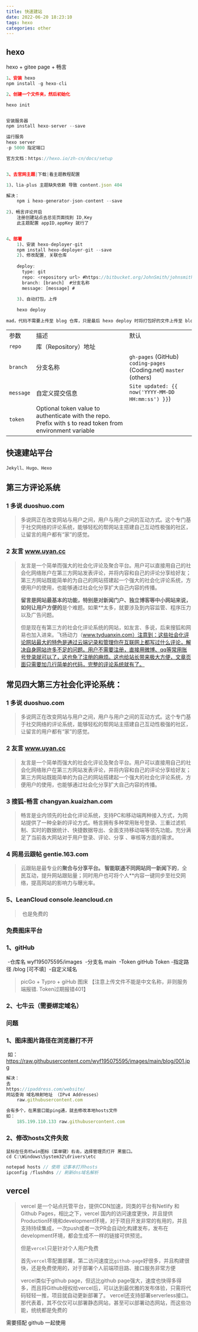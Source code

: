 ```yaml
---
title: 快速建站
date: 2022-06-20 18:23:10
tags: hexo
categories: other
---
```


## hexo

hexo + gitee page + 畅言

<!--more-->

```js
1、安装 hexo
npm install -g hexo-cli

2、创建一个文件夹，然后初始化

hexo init


安装服务器
npm install hexo-server --save

运行服务
hexo server
-p 5000 指定端口

官方文档：https://hexo.io/zh-cn/docs/setup


3、去官网主题|下载|看主题教程配置

1)、lia-plus 主题缺失依赖 导致 content.json 404

解决：
    npm i hexo-generator-json-content --save
    
2)、畅言评论开启
	注册创建站点去总览页面找到 ID,Key
	此主题配置 appID,appKey 就行了


4、部署
	1)、安装 hexo-deployer-git
	npm install hexo-deployer-git --save
    2)、修改配置, 关联仓库
    
    deploy:
      type: git
      repo: <repository url> #https://bitbucket.org/JohnSmith/johnsmith.bitbucket.io 残酷地址
      branch: [branch]	#分支名称
      message: [message] # 

	3)、自动打包，上传
    
    hexo deploy
    
mad，代码不需要上传至 blog 仓库，只是最后 hexo deploy 时将打包好的文件上传至 blog 仓库
```

|           |                                                              |                                                              |
| :-------- | :----------------------------------------------------------- | :----------------------------------------------------------- |
| 参数      | 描述                                                         | 默认                                                         |
| `repo`    | 库（Repository）地址                                         |                                                              |
| `branch`  | 分支名称                                                     | `gh-pages` (GitHub) `coding-pages` (Coding.net) `master` (others) |
| `message` | 自定义提交信息                                               | `Site updated: {{ now('YYYY-MM-DD HH:mm:ss') }}`)            |
| `token`   | Optional token value to authenticate with the repo. Prefix with `$` to read token from environment variable |                                                              |

## 快速建站平台

```
Jekyll、Hugo、Hexo
```

## 第三方评论系统

### 1 多说 duoshuo.com

> 多说网正在改变网站与用户之间，用户与用户之间的互动方式。这个专门基于社交网络的评论系统，能够轻松的帮网站主搭建自己互动性极强的社区，让留言的用户都有“家”的感觉。

### 2 友言 www.uyan.cc

> 友言是一个简单而强大的社会化评论及聚合平台。用户可以直接用自己的社会化网络账户在第三方网站发表评论，并将内容和自己的评论分享给好友；第三方网站既能简单的为自己的网站搭建起一个强大的社会化评论系统，方便用户的使用，也能够通过社会化分享扩大自己内容的传播。
>
>
> **留言是网站最基本的功能，特别是对新闻门户、独立博客等中小网站来说，如何让用户方便的**是个难题。如果**太多，就要涉及到内容监管、程序压力以及广告问题。
>
> 但是现在有第三方的社会化评论系统的网站，如友言、多说，后来搜狐和网易也加入进来。飞扬动力（www.tyduanxin.com）注意到：这些社会化评论网站最大的特色是通过云端记录和管理你在互联网上都写过什么评论，解决自身网站许多不足的问题。用户不需要注册，直接用微博、qq等常用账号登录就可以了，这也免了注册的麻烦。这也给站长带来极大方便，文章页面只需要加几行简单的代码，完整的评论系统就有了。

## 常见四大第三方社会化评论系统：



### 1 多说 duoshuo.com

> 多说网正在改变网站与用户之间，用户与用户之间的互动方式。这个专门基于社交网络的评论系统，能够轻松的帮网站主搭建自己互动性极强的社区，让留言的用户都有“家”的感觉。
>



### 2 友言 www.uyan.cc

> 友言是一个简单而强大的社会化评论及聚合平台。用户可以直接用自己的社会化网络账户在第三方网站发表评论，并将内容和自己的评论分享给好友；第三方网站既能简单的为自己的网站搭建起一个强大的社会化评论系统，方便用户的使用，也能够通过社会化分享扩大自己内容的传播。
>



### 3 搜狐-畅言 changyan.kuaizhan.com

> 畅言是业内领先的社会化评论系统，支持PC和移动端两种接入方式，为网站提供了一种全新的评论方式。畅言拥有多种常用账号登录、三重过滤机制、实时的数据统计、快捷数据导出、全面支持移动端等领先功能。充分满足了当前各大网站对于用户登录、评论、分享 、审核等方面的需求。
>

### 4 网易云跟帖 gentie.163.com

> 云跟贴是最专业的**聚合与分享平台。 智能联通不同网站同一新闻下的**，全民互动，提升网站跟贴量；同时用户也可将个人**内容一键同步至社交网络，提高网站的影响力与曝光率。
>

### 5、LeanCloud console.leancloud.cn

> ​	也是免费的

### 免费图床平台

### 1、gitHub

​	-仓库名	wyf195075595/images
​	-分支名	main
​    -Token	   gitHub Token
​    -指定路径   /blog [可不填]
​	-自定义域名 

> picGo + Typro + giHub 图床
> 【注意上传文件不能是中文名称，非则服务端报错. Token过期报错401】

### 2、七牛云（需要绑定域名）



### 问题

### 1、图床图片路径在浏览器打不开

​	如：https://raw.githubusercontent.com/wyf195075595/images/main/blog/001.jpg
​	

```js
解决：
去
https://ipaddress.com/website/
网站查询 域名映射地址 （IPv4 Addresses）
    raw.githubusercontent.com

会有多个，在黑窗口能ping通，就去修改本地hosts文件
如：
	185.199.110.133 raw.githubusercontent.com
```

###  2、修改hosts文件失败

 	鼠标在任务栏win图标（菜单键）右击，选择管理员打开 黑窗口。
    cd C:\Windows\System32\drivers\etc
    

```js
notepad hosts // 使用 记事本打开hosts
ipconfig /flushdns // 刷新dns域名解析
```



## vercel

> vercel 是一个站点托管平台，提供CDN加速，同类的平台有Netlify 和 Github Pages，相比之下，vercel 国内的访问速度更快，并且提供Production环境和development环境，对于项目开发非常的有用的，并且支持持续集成，一次push或者一次PR会自动化构建发布，发布在development环境，都会生成不一样的链接可供预览。
>
> 但是`vercel`只是针对个人用户免费
>
> 首先`vercel`零配置部署，第二访问速度比`github-page`好很多，并且构建很快，还是免费使用的，对于部署个人前端项目路、接口服务非常方便
>
> vercel类似于github page，但远比github page强大，速度也快得多得多，而且将Github授权给vercel后，可以达到最优雅的发布体验，只需将代码轻轻一推，项目就自动更新部署了。
> vercel还支持部署serverless接口。那代表着，其不仅仅可以部署静态网站，甚至可以部署动态网站，而这些功能，统统都是免费的

需要搭配 github 一起使用
